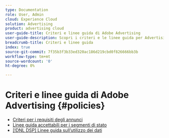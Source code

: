 ```yaml
---
type: Documentation
role: User, Admin
cloud: Experience Cloud
solution: Advertising
product: advertising cloud
user-guide-title: Criteri e linee guida di Adobe Advertising
user-guide-description: Scopri i criteri e le linee guida per Advertising DSP e [!DNL Advertising Search, Social, & Commerce].
breadcrumb-title: Criteri e linee guida
index: true
source-git-commit: 7f35b3f3b33ed320ac186d219cbd0f826666bb3b
workflow-type: tm+mt
source-wordcount: '0'
ht-degree: 0%

---
```



# Criteri e linee guida di Adobe Advertising  {#policies}

+ [Criteri per i requisiti degli annunci](/help/policies/ad-requirements-policy.md)
+ [Linee guida accettabili per i segmenti di stato](/help/policies/health-segment-guidelines.md)
+ [[!DNL DSP] Linee guida sull’utilizzo dei dati](/help/policies/data-usage-guidelines.md)
